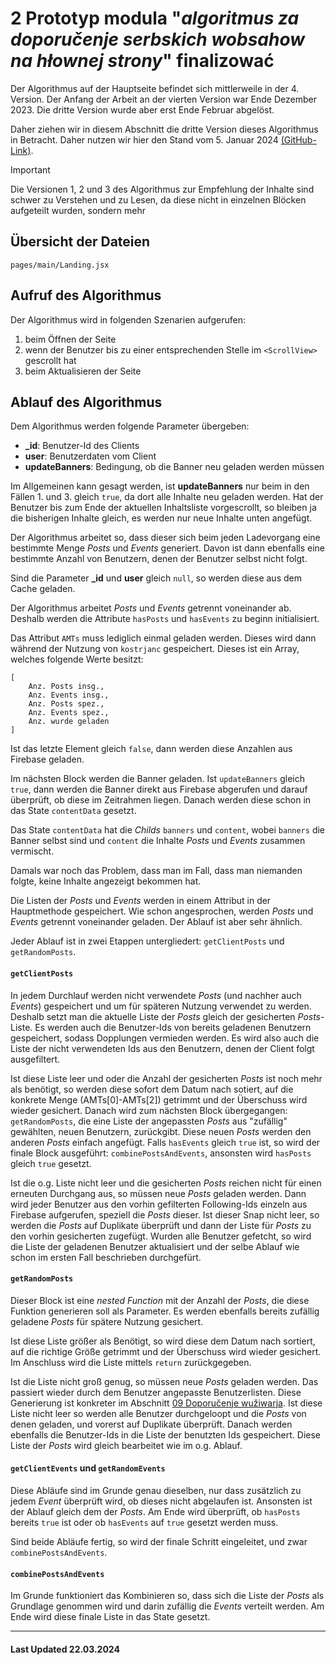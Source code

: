 # 2 Prototyp modula "_algoritmus za doporučenje serbskich wobsahow na hłownej strony_" finalizować

Der Algorithmus auf der Hauptseite befindet sich mittlerweile in der 4. Version.
Der Anfang der Arbeit an der vierten Version war Ende Dezember 2023.
Die dritte Version wurde aber erst Ende Februar abgelöst.

Daher ziehen wir in diesem Abschnitt die dritte Version dieses Algorithmus in Betracht. Daher nutzen wir hier den Stand vom 5. Januar 2024 [(GitHub-Link)](https://github.com/CyriloMark/kostrjanc-v4/tree/ad4e15e0d0673c44a112495f5bea7dc3856aba29).

> [!IMPORTANT]
> Die Versionen 1, 2 und 3 des Algorithmus zur Empfehlung der Inhalte sind schwer zu Verstehen und zu Lesen, da diese nicht in einzelnen Blöcken aufgeteilt wurden, sondern mehr

## Übersicht der Dateien

```
pages/main/Landing.jsx
```

## Aufruf des Algorithmus

Der Algorithmus wird in folgenden Szenarien aufgerufen:

1. beim Öffnen der Seite
2. wenn der Benutzer bis zu einer entsprechenden Stelle im `<ScrollView>` gescrollt hat
3. beim Aktualisieren der Seite

## Ablauf des Algorithmus

Dem Algorithmus werden folgende Parameter übergeben:

-   **\_id**: Benutzer-Id des Clients
-   **user**: Benutzerdaten vom Client
-   **updateBanners**: Bedingung, ob die Banner neu geladen werden müssen

Im Allgemeinen kann gesagt werden, ist **updateBanners** nur beim in den Fällen 1. und 3. gleich `true`, da dort alle Inhalte neu geladen werden. Hat der Benutzer bis zum Ende der aktuellen Inhaltsliste vorgescrollt, so bleiben ja die bisherigen Inhalte gleich, es werden nur neue Inhalte unten angefügt.

Der Algorithmus arbeitet so, dass dieser sich beim jeden Ladevorgang eine bestimmte Menge _Posts_ und _Events_ generiert. Davon ist dann ebenfalls eine bestimmte Anzahl von Benutzern, denen der Benutzer selbst nicht folgt.

Sind die Parameter **\_id** und **user** gleich `null`, so werden diese aus dem Cache geladen.

Der Algorithmus arbeitet _Posts_ und _Events_ getrennt voneinander ab. Deshalb werden die Attribute `hasPosts` und `hasEvents` zu beginn initialisiert.

Das Attribut `AMTs` muss lediglich einmal geladen werden. Dieses wird dann während der Nutzung von `kostrjanc` gespeichert. Dieses ist ein Array, welches folgende Werte besitzt:

```
[
    Anz. Posts insg.,
    Anz. Events insg.,
    Anz. Posts spez.,
    Anz. Events spez.,
    Anz. wurde geladen
]
```

Ist das letzte Element gleich `false`, dann werden diese Anzahlen aus Firebase geladen.

Im nächsten Block werden die Banner geladen. Ist `updateBanners` gleich `true`, dann werden die Banner direkt aus Firebase abgerufen und darauf überprüft, ob diese im Zeitrahmen liegen. Danach werden diese schon in das State `contentData` gesetzt.

Das State `contentData` hat die _Childs_ `banners` und `content`, wobei `banners` die Banner selbst sind und `content` die Inhalte _Posts_ und _Events_ zusammen vermischt.

Damals war noch das Problem, dass man im Fall, dass man niemanden folgte, keine Inhalte angezeigt bekommen hat.

Die Listen der _Posts_ und _Events_ werden in einem Attribut in der Hauptmethode gespeichert. Wie schon angesprochen, werden _Posts_ und _Events_ getrennt voneinander geladen. Der Ablauf ist aber sehr ähnlich.

Jeder Ablauf ist in zwei Etappen untergliedert: `getClientPosts` und `getRandomPosts`.

#### `getClientPosts`

In jedem Durchlauf werden nicht verwendete _Posts_ (und nachher auch _Events_) gespeichert und um für späteren Nutzung verwendet zu werden. Deshalb setzt man die aktuelle Liste der _Posts_ gleich der gesicherten _Posts_-Liste. Es werden auch die Benutzer-Ids von bereits geladenen Benutzern gespeichert, sodass Dopplungen vermieden werden. Es wird also auch die Liste der nicht verwendeten Ids aus den Benutzern, denen der Client folgt ausgefiltert.

Ist diese Liste leer und oder die Anzahl der gesicherten _Posts_ ist noch mehr als benötigt, so werden diese sofort dem Datum nach sotiert, auf die konkrete Menge (AMTs[0]-AMTs[2]) getrimmt und der Überschuss wird wieder gesichert. Danach wird zum nächsten Block übergegangen: `getRandomPosts`, die eine Liste der angepassten _Posts_ aus "zufällig" gewählten, neuen Benutzern, zurückgibt. Diese neuen _Posts_ werden den anderen _Posts_ einfach angefügt. Falls `hasEvents` gleich `true` ist, so wird der finale Block ausgeführt: `combinePostsAndEvents`, ansonsten wird `hasPosts` gleich `true` gesetzt.

Ist die o.g. Liste nicht leer und die gesicherten _Posts_ reichen nicht für einen erneuten Durchgang aus, so müssen neue _Posts_ geladen werden. Dann wird jeder Benutzer aus den vorhin gefilterten Following-Ids einzeln aus Firebase aufgerufen, speziell die _Posts_ dieser. Ist dieser Snap nicht leer, so werden die _Posts_ auf Duplikate überprüft und dann der Liste für _Posts_ zu den vorhin gesicherten zugefügt. Wurden alle Benutzer gefetcht, so wird die Liste der geladenen Benutzer aktualisiert und der selbe Ablauf wie schon im ersten Fall beschrieben durchgefürt.

#### `getRandomPosts`

Dieser Block ist eine _nested Function_ mit der Anzahl der _Posts_, die diese Funktion generieren soll als Parameter. Es werden ebenfalls bereits zufällig geladene _Posts_ für spätere Nutzung gesichert.

Ist diese Liste größer als Benötigt, so wird diese dem Datum nach sortiert, auf die richtige Größe getrimmt und der Überschuss wird wieder gesichert. Im Anschluss wird die Liste mittels `return` zurückgegeben.

Ist die Liste nicht groß genug, so müssen neue _Posts_ geladen werden. Das passiert wieder durch dem Benutzer angepasste Benutzerlisten. Diese Generierung ist konkreter im Abschnitt [09 Doporučenje wužiwarja](./09_DOPORUCENJE_WUZIWARJA.md). Ist diese Liste nicht leer so werden alle Benutzer durchgeloopt und die _Posts_ von denen geladen, und vorerst auf Duplikate überprüft. Danach werden ebenfalls die Benutzer-Ids in die Liste der benutzten Ids gespeichert. Diese Liste der _Posts_ wird gleich bearbeitet wie im o.g. Ablauf.

#### `getClientEvents` und `getRandomEvents`

Diese Abläufe sind im Grunde genau dieselben, nur dass zusätzlich zu jedem _Event_ überprüft wird, ob dieses nicht abgelaufen ist. Ansonsten ist der Ablauf gleich dem der _Posts_. Am Ende wird überprüft, ob `hasPosts` bereits `true` ist oder ob `hasEvents` auf `true` gesetzt werden muss.

Sind beide Abläufe fertig, so wird der finale Schritt eingeleitet, und zwar `combinePostsAndEvents`.

#### `combinePostsAndEvents`

Im Grunde funktioniert das Kombinieren so, dass sich die Liste der _Posts_ als Grundlage genommen wird und darin zufällig die _Events_ verteilt werden. Am Ende wird diese finale Liste in das State gesetzt.

<hr>

#### Last Updated 22.03.2024
